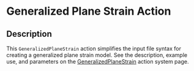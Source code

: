 # Generalized Plane Strain Action

## Description

This `GeneralizedPlaneStrain` action simplifies the input file syntax for creating a generalized plane strain model. See the description, example use, and parameters on the [GeneralizedPlaneStrain](/GeneralizedPlaneStrain/index.md) action system page.
